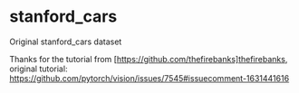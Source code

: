 # stanford_cars
Original stanford_cars dataset

Thanks for the tutorial from [https://github.com/thefirebanks]thefirebanks, original tutorial: https://github.com/pytorch/vision/issues/7545#issuecomment-1631441616 
